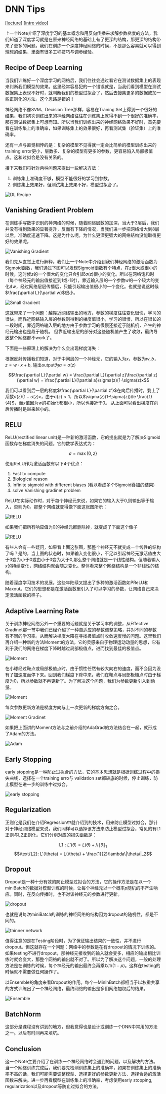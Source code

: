 # DNN Tips

\[[lecture](../lectures/dnn_tips.pdf)\]
\[[intro video](https://www.bilibili.com/video/av10590361/#page=10)\]

上一个Note介绍了深度学习的基本概念和用反向传播来求解参数梯度的方法，我们知道了深度学习就是在原来神经网络的基础上有了更深的结构，那更深的结构带来了更多的问题。我们在训练一个深度神经网络的时候，不是那么容易就可以得到理想的结果，里面有很多工程技巧与调参经验。

## Recipe of Deep Learning

当我们训练好一个深度学习的网络后，我们往往会通过看它在测试数据集上的表现来判断我们模型的效果。这里经常容易犯的一个错误就是，当我们看到模型在测试数据集上表现不好时，就判断我们的模型过拟合了，然后去搜集更多的数据或加一些正则化的方法。这个思路是错的！

神经网络不像SVM、Decision Tree那样，容易在Traning Set上得到一个很好的结果，我们初次训练出来的神经网络往往在训练集上就得不到一个很好的准确率，那在测试数据集上可想而知。所以当我们训练出来的神经网络效果不好时，首先要看在训练集上的准确率，如果训练集上的效果很好，再看测试集（验证集）上的准确率。

还有一点与直觉相悖的是：复杂的模型不见得就一定会比简单的模型训练出来的training error更小，层数多、复杂的模型有更多的参数，更容易陷入局部极值点。这和过拟合是没有关系的。

接下来我们将针对两种问题来提出一些解决方法：

1. 训练集上准确度不够，模型不能很好的学习到参数。
2. 训练集上效果好，但测试集上效果不好，模型过拟合了。

![DL Recipe](../images/059_recipe.jpg)

## Vanishing Gradient Problem

在训练手写数字识别的神网络的时候，随着网络层数的加深，当大于3层后，我们并没有得到效果的显著提升，反而有下降的情况，当我们进一步把网络增大到8层以后，准确度迅速下降。这是为什么呢，为什么更深更强大的网络结构没能取得更好的效果呢。

![Vanishing Gradient](../images/060_vanishing_gradient.jpg)

我们先从直觉上进行解释，我们上一个Note中介绍到我们神经网络的激活函数为Sigmoid函数，我们通过下图可以发现Sigmoid函数有个特点，在$z$很大或很小的时候，这时候$z$的一个很大的变化只会引起$\sigma(z)$很小的变化。所以在网络饱和时（每个神经元的输出值接近到1或-1时），靠近输入层的一个参数$w$的一个较大的变化$\Delta w$，经过网络层层传播后，只能引起输出值很小的一个变化。也就是说这时候$\frac{\partial L}{\partial w}$很小。

![Small Gradient](../images/061_small_gradient.jpg)

这就带来了一个问题：越靠近网络输出的地方，参数的梯度往往变化很快，学习的很快，而靠近网络输入层的参数则得到的梯度值很小，学习的很慢，所以在很长的一段时间，靠近网络输入层的地方由于参数学习的很慢还接近于随机机，产生的神经元输出也是趋于随机。 但靠近输出层的部分对这些随机值产生了收敛，最终导致整个网络都不work了。

下面是一些原理上的解决为什么会出现梯度消失：

根据反射传播我们知道，对于中间层的一个神经元，它的输入为$x$，参数为$w, b$，$z = w\cdot x + b$, 输出output为$a = \sigma(z)$

$$\frac{\partial L}{\partial w} = \frac{\partial L}{\partial z}\frac{\partial z}{\partial w} = \frac{\partial L}{\partial a}\sigma(z)(1-\sigma(z)x$$

我们可以看到后一层的梯度$\frac{\partial L}{\partial z'}$在向后传播时，剩上了系数$\sigma(z)(1-\sigma(z)x$，由于$\sigma(z) < 1$，所以$\sigma(z)(1-\sigma(z))\le \frac{1}{4}$，而$x$值因为$w$的初始化都很小，所以也接近于0。 从上面可以看出梯度在向后传播时是越来越小的。

## RELU

ReLU(rectified linear unit)是一种新的激活函数，它的提出就是为了解决Sigmoid函数存在梯度消失的问题。它的数学表达式为：

$$a = \max\{0, z\}$$

使用ReLU作为激活函数有以下4个优点：

1. Fast to compute
2. Biological reason
3. Infinite sigmoid with different biases (看以看成多个Sigmoid叠加的结果)
4. solve Vanishing gradinet problem

ReLU在实际动作时，对于每个神经元来说，如果它的输入大于0,则输出等于输入，否则为0。那整个网络就变得像下面这张图所示：


![RELU](../images/062_relu.jpg)

如果我们把所有响应值为0的神经元都删除掉，就变成了下面这个像子

![RELU](../images/063_linear_relu.jpg)

有些人会有一些疑问，如果看上面这张图，那整个神经元不就变成一个线性的结构了吗？是的，当上图的状态时，如果输入变化很小，不足以引起神经元激活值由大于0变为小于0或由小于0变为大于0,那么整个网络就是一个线性结构。但随着输入$x$的持续变化，网络结构就会随之变化。整体看来整个网络结构是一个非线性的结构。

随着深度学习技术的发展，这些年陆续又提出了多种的激活函数如PReLU和Maxout。它们的思想都是在激活函数里引入了可以学习的参数，让网络自己来决定激活函数的样子。

## Adaptive Learning Rate

关于训练神经网络另外一个重要的话题就是关于学习率的调整，从Effective Gradinet那一节中我们已经介绍了一种自适应的参数调整策略，并对不同的参数有不同的学习率。从而解决梯度大降在寻找极值点时收敛速度慢的问题。这里我们再介绍一种新的方法Moment的方法，它的灵感来自于物理运动动量的思想，它有利于我们的网络在梯度下降时越过局部极值点，进而找到最佳的极值点。

![Moment](../images/064_moment.jpg)

在小球经过鞍点或局部极值点时，由于惯性任然有较大向右的速度，而不会因为没有了加速度而停下来。回到我们梯度下降中来，我们在鞍点与局部极植点时由于梯度为0，所以参数就不再更新了。为了解决这个问题，我们为参数更新引入到动量。

![Moment](../images/065_local_minimal.jpg)

每次参数更新方法是梯度方向与上一次更新的梯度方向之合。

![Moment Gradinet](../images/066_moment_gradient.jpg)

如果把上面讲的Moment方法与之前介绍的AdaGrad的方法结合在一起，就形成了Adam的方法。

![Adam](../images/067_adam.jpg)

## Early Stopping

early stopping是一种防止过拟合的方法，它的基本思想就是根据训练过程中的损失曲线，选择在一个training erro与 validation set都较底的时候，停止训练，防止模型在进一步的训练中过拟合。

![early stopping](../images/068_early_stopping.jpg)

## Regularization

正则化是我们在介绍Regression中就介绍到的技术，用来防止模型过拟合，那针对于神经网络模型来说，我们同样可以选择该方法来防止模型过拟合，常见的有L1正则与L2正则化。它们分别对应的损失函数是：

$$\text{L1}: L'(\theta) = L(\theta) + \lambda\|\theta\|_1$$
$$\text{L2}: L'(\theta) = L(\theta) + \frac{1}{2}\lambda\|\theta\|_2$$


## Dropout

Dropout是一种十分有效的防止模型过拟合的方法，它的操作方法是在以一个miniBatch的数据对模型训练的时候，让每个神经元以一个概率$p$随机的不产生响应。同时，在反向传播时，也不对该神经元的参数进行更新。

![dropout](../images/069_dropout.jpg)

也就是说每次miniBatch的训练的神经网络的结构因为dropout的随机性，都是不同的。

![thinner network](../images/070_thinner_network.jpg)

值得注意的是在Testing阶段时，为了保证输出结果的一致性，并不进行dropout。但这就存在一个问题：网络中的参数是在有dropout的情况下训练的。如果testing不进行dropout，那神经元接收到的输入就会变多，相应的输出相比训练时就会变大，那整个网络的输出就不对了。所以为了解决这个问题，一般的处理方法是在训练的时候，每个神经元的输出最终会再乘以$1/(1-p)$。这样在testing的时候就不需要做任何操作了。

以Ensemble的角度来看Dropout的作用。每个一MinihBatch都相当于以权重共享的方式训练出了一个神经网络，最终网络的输出是多们网络加权后的结果。

![Ensemble](../images/071_ensemble.jpg)


## BatchNorm

这部分是课程没有讲到的地方，但我觉得也是设计或训练一个DNN中常用的方法之一。以后有时间再来填坑。


## Conclusion

这一个Note主要介绍了在训练一个神经网络时会遇到的问题，以及解决的方法。当一个网络训练完成后，我们要先检测训练集上的准确率，如果在训练集上的准确率不高的话，我们可能需要调整模型、选择更好的参数更新方法、选择合适的激活函数来解决。进一步再看模型在训练集上的准确率，考虑使用early stopping, regularization以及dropout等防止过拟合的方法。